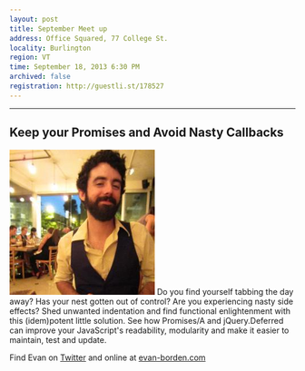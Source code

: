 ```yaml
---
layout: post
title: September Meet up
address: Office Squared, 77 College St.
locality: Burlington
region: VT
time: September 18, 2013 6:30 PM
archived: false
registration: http://guestli.st/178527
---
```


---
## Keep your Promises and Avoid Nasty Callbacks

![Evan Borden](/images/speakers/evan_borden.jpg)
Do you find yourself tabbing the day away? Has your nest gotten out of control? Are you experiencing nasty side effects? Shed unwanted indentation and find functional enlightenment with this (idem)potent little solution. See how Promises/A and jQuery.Deferred can improve your JavaScript's readability, modularity and make it easier to maintain, test and update.

Find Evan on [Twitter](https://twitter.com/evanborden) and online at [evan-borden.com](http://www.evan-borden.com/)

